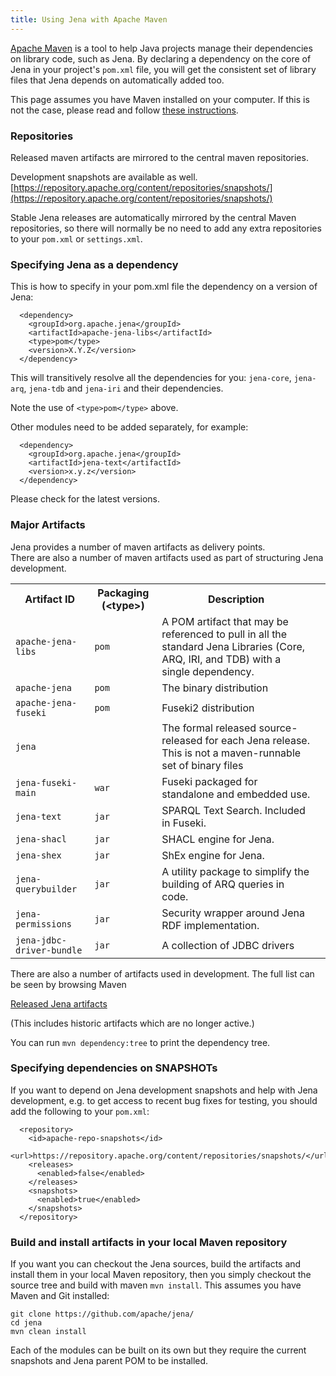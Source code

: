 ```yaml
---
title: Using Jena with Apache Maven
---
```


[Apache Maven](http://maven.apache.org) is a tool to help Java projects manage
their dependencies on library code, such as Jena. By declaring a dependency on
the core of Jena in your project's <code>pom.xml</code> file, you will get the
consistent set of library files that Jena depends on automatically added too.

This page assumes you have Maven installed on your computer. If this is not the case,
please read and follow [these instructions](http://maven.apache.org/download.html#Installation).

### Repositories

Released maven artifacts are mirrored to the central maven repositories.

Development snapshots are available as well.  
[https://repository.apache.org/content/repositories/snapshots/](https://repository.apache.org/content/repositories/snapshots/)

Stable Jena releases are automatically mirrored by the central Maven
repositories, so there will normally be no need to add any extra
repositories to your <code>pom.xml</code> or <code>settings.xml</code>.

### Specifying Jena as a dependency

This is how to specify in your pom.xml file the dependency
on a version of Jena:

      <dependency>
        <groupId>org.apache.jena</groupId>
        <artifactId>apache-jena-libs</artifactId>
        <type>pom</type>
        <version>X.Y.Z</version>
      </dependency>

This will transitively resolve all the dependencies for you: `jena-core`,
`jena-arq`, `jena-tdb` and `jena-iri` and their dependencies.  

Note the use of `<type>pom</type>` above.

Other modules need to be added separately, for example:

      <dependency>
        <groupId>org.apache.jena</groupId>
        <artifactId>jena-text</artifactId>
        <version>x.y.z</version>
      </dependency>

Please check for the latest versions.

### Major Artifacts

Jena provides a number of maven artifacts as delivery points.  
There are also a number of maven artifacts used as part of
structuring Jena development.

<table>
  <tr>
    <th>Artifact ID</th>
    <th>Packaging (&lt;type&gt;)</th>
    <th>Description</th>
  </tr>
  <tr>
    <td><code>apache-jena-libs</code></td>
    <td><code>pom</code></td>
    <td>A POM artifact that may be referenced to pull in all the standard Jena Libraries (Core, ARQ, IRI, and TDB) with a single dependency.</td>
  </tr>
  <tr>
    <td><code>apache-jena</code></td>
    <td><code>pom</code></td>
    <td>The binary distribution</td>
  </tr>
  <tr>
    <td><code>apache-jena-fuseki</code></td>
    <td><code>pom</code></td>
    <td>Fuseki2 distribution</td>
  </tr>
  <tr>
    <td><code>jena</code></td>
    <td></td>
    <td>The formal released source-released for each Jena release. This is not a maven-runnable set of binary files</td>
  </tr>
  <tr>
    <td><code>jena-fuseki-main</code></td>
    <td><code>war</code></td>
    <td>Fuseki packaged for standalone and embedded use.<td>
  </tr>
  <tr>
    <td><code>jena-text</code></td>
    <td><code>jar</code></td>
    <td>SPARQL Text Search. Included in Fuseki.</td>
  </tr>
  <tr>
    <td><code>jena-shacl</code></td>
    <td><code>jar</code></td>
    <td>SHACL engine for Jena.</td>
  </tr>
  <tr>
    <td><code>jena-shex</code></td>
    <td><code>jar</code></td>
    <td>ShEx engine for Jena.</td>
  </tr>
  <tr>
    <td><code>jena-querybuilder</code></td>
    <td><code>jar</code></td>
    <td>A utility package to simplify the building of ARQ queries in code.
    </td>
  </tr>
  <tr>
    <td><code>jena-permissions</code></td>
    <td><code>jar</code></td>
    <td>Security wrapper around Jena RDF implementation.</td>
  </tr>
  <tr>
    <td><code>jena-jdbc-driver-bundle</code></td>
    <td><code>jar</code></td>
    <td>A collection of JDBC drivers</td>
  </tr>
</table>

There are also a number of artifacts used in development.
The full list can be seen by browsing Maven 

[Released Jena artifacts](https://repo1.maven.org/maven2/org/apache/jena/)

(This includes historic artifacts which are no longer active.)

You can run <code>mvn dependency:tree</code> to print the dependency
tree. 

### Specifying dependencies on SNAPSHOTs

If you want to depend on Jena development snapshots and help with Jena
development, e.g. to get access to recent bug fixes for testing, you
should add the following to your <code>pom.xml</code>:

      <repository>
        <id>apache-repo-snapshots</id>
        <url>https://repository.apache.org/content/repositories/snapshots/</url>
        <releases>
          <enabled>false</enabled>
        </releases>
        <snapshots>
          <enabled>true</enabled>
        </snapshots>
      </repository>

### Build and install artifacts in your local Maven repository

If you want you can checkout the Jena sources, build the artifacts and
install them in your local Maven repository, then you simply checkout the source 
tree and build with maven 
<code>mvn install</code>. This assumes you have Maven and Git installed:

    git clone https://github.com/apache/jena/
    cd jena
    mvn clean install

Each of the modules can be built on its own but they
require the current snapshots and Jena parent POM to be installed.
